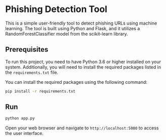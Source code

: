# Phishing Detection Tool

This is a simple user-friendly tool to detect phishing URLs using machine learning. The tool is built using Python and Flask, and it utilizes a RandomForestClassifier model from the scikit-learn library.

## Prerequisites

To run this project, you need to have Python 3.6 or higher installed on your system. Additionally, you will need to install the required packages listed in the `requirements.txt` file.

You can install the required packages using the following command:

```bash
pip install -r requirements.txt
```
## Run
```bash
python app.py
```

Open your web browser and navigate to `http://localhost:5000` to access the user interface.
